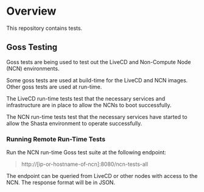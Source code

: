 # Overview
This repository contains tests. 

## Goss Testing
Goss tests are being used to test out the LiveCD and Non-Compute Node (NCN) environments.

Some goss tests are used at build-time for the LiveCD and NCN images. Other goss tests
are used at run-time. 

The LiveCD run-time tests test that the necessary services and infrastructure
are in place to allow the NCNs to boot successfully.

The NCN run-time tests test that the necessary services have started to allow the
Shasta environment to operate successfully.

### Running Remote Run-Time Tests

Run the NCN run-time Goss test suite at the following endpoint:

> http://[ip-or-hostname-of-ncn]:8080/ncn-tests-all

The endpoint can be queried from LiveCD or other nodes with access to the NCN. The response
format will be in JSON.